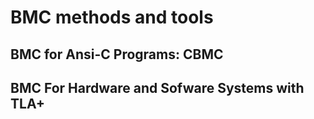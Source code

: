 # BMC methods and tools

## BMC for Ansi-C Programs: CBMC

## BMC For Hardware and Sofware Systems with TLA+
